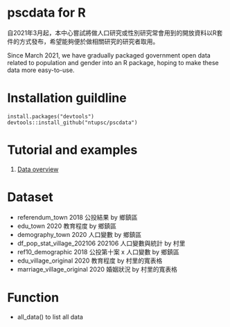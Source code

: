 # pscdata for R

自2021年3月起，本中心嘗試將做人口研究或性別研究常會用到的開放資料以R套件的方式發布，希望能夠便於做相關研究的研究者取用。

Since March 2021, we have gradually packaged government open data related to population and gender into an R package, hoping to make these data more easy-to-use.

# Installation guildline
```
install.packages("devtools")
devtools::install_github("ntupsc/pscdata")
```

# Tutorial and examples
1. [Data overview](http://htmlpreview.github.io/?https://github.com/ntupsc/pscdata/blob/master/html/tutorial.html)

# Dataset
- referendum_town 2018 公投結果 by 鄉鎮區
- edu_town 2020 教育程度 by 鄉鎮區
- demography_town 2020 人口變數 by 鄉鎮區
- df_pop_stat_village_202106 202106 人口變數與統計 by 村里
- ref10_demographic 2018 公投第十案 x 人口變數 by 鄉鎮區
- edu_village_original 2020 教育程度 by 村里的寬表格
- marriage_village_original 2020 婚姻狀況 by 村里的寬表格

# Function
- all_data() to list all data
